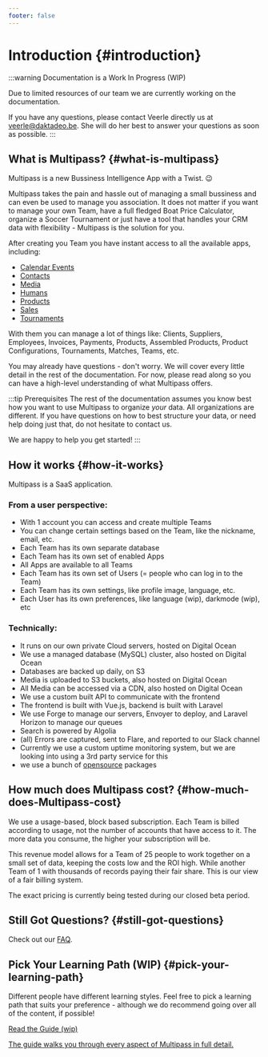 ```yaml
---
footer: false
---
```


# Introduction {#introduction}

:::warning Documentation is a Work In Progress (WIP)

Due to limited resources of our team we are currently working on the documentation.

If you have any questions, please contact Veerle directly us at [veerle@daktadeo.be](mailto:veerle@daktadeo.be). She will do her best to answer your questions as soon as possible. 
:::

## What is Multipass? {#what-is-multipass}

Multipass is a new Bussiness Intelligence App with a Twist. 😉 

Multipass takes the pain and hassle out of managing a small bussiness and can even be used to manage you association. It does not matter if you want to manage your own Team, have a full fledged Boat Price Calculator, organize a Soccer Tournament or just have a tool that handles your CRM data with flexibility - Multipass is the solution for you.

After creating you Team you have instant access to all the available apps, including:

- [Calendar Events](apps/calendar-events/introduction)
- [Contacts](apps/contacts/introduction)
- [Media](apps/media/introduction)
- [Humans](apps/humans/introduction)
- [Products](apps/products/introduction)
- [Sales](apps/sales/introduction)
- [Tournaments](apps/tournaments/introduction)

With them you can manage a lot of things like: Clients, Suppliers, Employees, Invoices, Payments, Products, Assembled Products, Product Configurations, Tournaments, Matches, Teams,  etc.

You may already have questions - don't worry. We will cover every little detail in the rest of the documentation. For now, please read along so you can have a high-level understanding of what Multipass offers.

:::tip Prerequisites
The rest of the documentation assumes you know best how you want to use Multipass to organize _your_ data. All organizations are different. If you have questions on how to best structure your data, or need help doing just that, do not hesitate to contact us.

We are happy to help you get started! 
:::

## How it works {#how-it-works}

Multipass is a SaaS application. 

### From a user perspective:
- With 1 account you can access and create multiple Teams
- You can change certain settings based on the Team, like the nickname, email, etc.
- Each Team has its own separate database
- Each Team has its own set of enabled Apps
- All Apps are available to all Teams
- Each Team has its own set of Users (= people who can log in to the Team)
- Each Team has its own settings, like profile image, language, etc.
- Each User has its own preferences, like language (wip), darkmode (wip), etc

### Technically:
- It runs on our own private Cloud servers, hosted on Digital Ocean
- We use a managed database (MySQL) cluster, also hosted on Digital Ocean
- Databases are backed up daily, on S3
- Media is uploaded to S3 buckets, also hosted on Digital Ocean
- All Media can be accessed via a CDN, also hosted on Digital Ocean
- We use a custom built API to communicate with the frontend
- The frontend is built with Vue.js, backend is built with Laravel
- We use Forge to manage our servers, Envoyer to deploy, and Laravel Horizon to manage our queues
- Search is powered by Algolia
- (all) Errors are captured, sent to Flare, and reported to our Slack channel
- Currently we use a custom uptime monitoring system, but we are looking into using a 3rd party service for this
- we use a bunch of [opensource](/about/opensource) packages


## How much does Multipass cost? {#how-much-does-Multipass-cost}
We use a usage-based, block based subscription. Each Team is billed according to usage, not the number of accounts that have access to it. The more data you consume, the higher your subscription will be.

This revenue model allows for a Team of 25 people to work together on a small set of data, keeping the costs low and the ROI high. While another Team of 1 with thousands of records paying their fair share. This is our view of a fair billing system.

The exact pricing is currently being tested during our closed beta period.

## Still Got Questions? {#still-got-questions}

Check out our [FAQ](/about/faq).

## Pick Your Learning Path (WIP) {#pick-your-learning-path}


Different people have different learning styles. Feel free to pick a learning path that suits your preference - although we do recommend going over all of the content, if possible!

<div class="vt-box-container next-steps">
  <a class="vt-box" href="/guide/quick-start.html">
    <p class="next-steps-link">Read the Guide (wip)</p>
    <p class="next-steps-caption">The guide walks you through every aspect of  Multipass in full detail.</p>
  </a>
</div>
